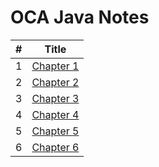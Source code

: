 # OCA Java Notes
| # | Title |
|-----:|---------------|
|     1|[Chapter 1]()|
|     2|[Chapter 2](/Chapter2/section5.md)|
|     3|[Chapter 3]()|
|     4|[Chapter 4]()|
|     5|[Chapter 5]()|
|     6|[Chapter 6]()|


